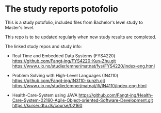 # The study reports potofolio

This is a study potofolio, included files from Bachelor's level study to Master's level.

This repo is to be updated regularly when new study results are completed.

The linked study repos and study info:

* Real Time and Embedded Data Systems (FYS4220)
<https://github.com/Fangt-ing/FYS4220-Kun-Zhu.git>
<https://www.uio.no/studier/emner/matnat/fys/FYS4220/index-eng.html>

* Problem Solving with High-Level Languages (IN4110)
<https://github.com/Fangt-ing/IN3110-kunzh.git>
<https://www.uio.no/studier/emner/matnat/ifi/IN4110/index-eng.html>

* Health-Care-System using JAVA
<https://github.com/Fangt-ing/Health-Care-System-02160-Agile-Object-oriented-Software-Development.git>
<https://kurser.dtu.dk/course/02160>
